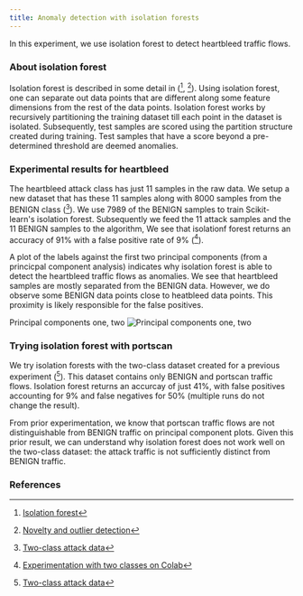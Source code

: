 ```yaml
---
title: Anomaly detection with isolation forests
---
```

In this experiment, we use isolation forest to detect heartbleed traffic flows.

### About isolation forest
Isolation forest is described in some detail in ([^wiki1], [^scikit1]). Using isolation forest, one can separate out data points that are different along some feature dimensions from the rest of the data points. Isolation forest works by recursively partitioning the training dataset till each point in the dataset is isolated. Subsequently, test samples are scored using the partition structure created during training. Test samples that have a score beyond a pre-determined threshold are deemed anomalies.

### Experimental results for heartbleed
The heartbleed attack class has just 11 samples in the raw data. We setup a new dataset that has these 11 samples along with 8000 samples from the BENIGN class ([^data4]). We use 7989 of the BENIGN samples to train Scikit-learn's isolation forest. Subsequently we feed the 11 attack samples and the 11 BENIGN samples to the algorithm, We see that isolationf forest returns an accuracy of 91% with a false positive rate of 9% ([^colab7]).

A plot of the labels against the first two principal components (from a princicpal component analysis) indicates why isolation forest is able to detect the heartbleed traffic flows as anomalies. We see that heartbleed samples are mostly separated from the BENIGN data. However, we do observe some BENIGN data points close to heatbleed data points. This proximity is likely responsible for the false positives.

Principal components one, two
![Principal components one, two](/CICIDS/assets/images/2020-11-20-heartbleed-1.png)

### Trying isolation forest with portscan
We try isolation forests with the two-class dataset created for a previous experiment ([^data3]). This dataset contains only BENIGN and portscan traffic flows. Isolation forest returns an accurcay of just 41%, with false positives accounting for 9% and false negatives for 50% (multiple runs do not change the result).

From prior experimentation, we know that portscan traffic flows are not distinguishable from BENIGN traffic on principal component plots. Given this prior result, we can understand why isolation forest does not work well on the two-class dataset: the attack traffic is not sufficiently distinct from BENIGN traffic.

### References
[^wiki1]: [Isolation forest](https://en.wikipedia.org/wiki/Isolation_forest)
[^scikit1]: [Novelty and outlier detection](https://scikit-learn.org/stable/modules/outlier_detection.html#isolation-forest)
[^data4]: [Two-class attack data](https://github.com/r-dube/CICIDS/blob/main/MachineLearningCVE/processed/heartbleed-cicids2017.csv)
[^colab7]: [Experimentation with two classes on Colab](https://github.com/r-dube/CICIDS/blob/main/ids_heartbleed.ipynb)
[^data3]: [Two-class attack data](https://github.com/r-dube/CICIDS/blob/main/MachineLearningCVE/processed/twoclass-cicids2017.csv)
